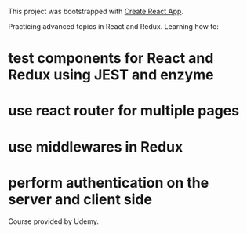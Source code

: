This project was bootstrapped with [Create React App](https://github.com/facebook/create-react-app).

Practicing advanced topics in React and Redux.
Learning how to:

# test components for React and Redux using JEST and enzyme

# use react router for multiple pages

# use middlewares in Redux

# perform authentication on the server and client side

Course provided by Udemy.
